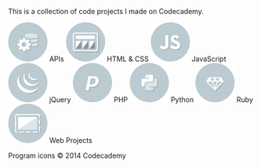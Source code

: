 This is a collection of code projects I made on Codecademy.

![APIs](api.png) APIs
![HTML & CSS](html-css.png) HTML & CSS
![JavaScript](js.png) JavaScript
![jQuery](jquery.png) jQuery
![PHP](php.png) PHP
![Python](python.png) Python
![Ruby](ruby.png) Ruby
![Web Projects](webprojects.png) Web Projects

Program icons © 2014 Codecademy
